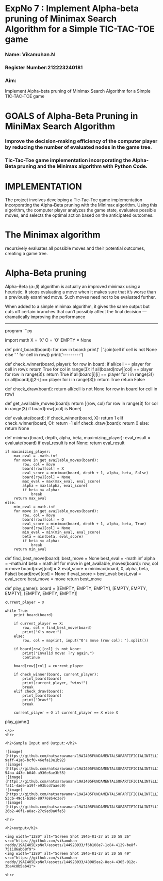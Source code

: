 # ExpNo 7 : Implement Alpha-beta pruning of Minimax Search Algorithm for a Simple TIC-TAC-TOE game</h1> 
### Name: Vikamuhan.N</h3>
### Register Number:212223240181 </h3>
### Aim:
<p>
Implement Alpha-beta pruning of Minimax Search Algorithm for a Simple TIC-TAC-TOE game
</p>
<h1>GOALS of Alpha-Beta Pruning in MiniMax Search Algorithm</h1>

<h3>Improve the decision-making efficiency of the computer player by reducing the number of evaluated nodes in the game tree.</h3>
<h3>Tic-Tac-Toe game implementation incorporating the Alpha-Beta pruning and the Minimax algorithm with Python Code.</h3>
<h1>IMPLEMENTATION</h1>

The project involves developing a Tic-Tac-Toe game implementation incorporating the Alpha-Beta pruning with the Minimax algorithm. Using this algorithm, the computer player analyzes the game state, evaluates possible moves, and selects the optimal action based on the anticipated outcomes.

<h1>The Minimax algorithm</h1>

recursively evaluates all possible moves and their potential outcomes, creating a game tree.

<h1>Alpha-Beta pruning</h1>

Alpha–Beta (𝛼−𝛽) algorithm is actually an improved minimax using a heuristic. It stops evaluating a move when it makes sure that it’s worse than a previously examined move. Such moves need not to be evaluated further.

When added to a simple minimax algorithm, it gives the same output but cuts off certain branches that can’t possibly affect the final decision — dramatically improving the performance

<hr>

<p>program
```py

import math
X = 'X'
O = 'O'
EMPTY = None


def print_board(board):
    for row in board:
        print(' | '.join(cell if cell is not None else ' ' for cell in row))
        print('---------')

def check_winner(board, player):
    for row in board:
        if all(cell == player for cell in row):
            return True
    for col in range(3):
        if all(board[row][col] == player for row in range(3)):
            return True
    if all(board[i][i] == player for i in range(3)) or all(board[i][2-i] == player for i in range(3)):
        return True
    return False


def check_draw(board):
    return all(cell is not None for row in board for cell in row)


def get_available_moves(board):
    return [(row, col) for row in range(3) for col in range(3) if board[row][col] is None]


def evaluate(board):
    if check_winner(board, X):
        return 1
    elif check_winner(board, O):
        return -1
    elif check_draw(board):
        return 0
    else:
        return None


def minimax(board, depth, alpha, beta, maximizing_player):
    eval_result = evaluate(board)
    if eval_result is not None:
        return eval_result

    if maximizing_player:
        max_eval = -math.inf
        for move in get_available_moves(board):
            row, col = move
            board[row][col] = X
            eval_score = minimax(board, depth + 1, alpha, beta, False)
            board[row][col] = None
            max_eval = max(max_eval, eval_score)
            alpha = max(alpha, eval_score)
            if beta <= alpha:
                break
        return max_eval
    else:
        min_eval = math.inf
        for move in get_available_moves(board):
            row, col = move
            board[row][col] = O
            eval_score = minimax(board, depth + 1, alpha, beta, True)
            board[row][col] = None
            min_eval = min(min_eval, eval_score)
            beta = min(beta, eval_score)
            if beta <= alpha:
                break
        return min_eval


def find_best_move(board):
    best_move = None
    best_eval = -math.inf
    alpha = -math.inf
    beta = math.inf
    for move in get_available_moves(board):
        row, col = move
        board[row][col] = X
        eval_score = minimax(board, 0, alpha, beta, False)
        board[row][col] = None
        if eval_score > best_eval:
            best_eval = eval_score
            best_move = move
    return best_move


def play_game():
    board = [[EMPTY, EMPTY, EMPTY],
             [EMPTY, EMPTY, EMPTY],
             [EMPTY, EMPTY, EMPTY]]

    current_player = X

    while True:
        print_board(board)

        if current_player == X:
            row, col = find_best_move(board)
            print("X's move:")
        else:
            row, col = map(int, input("O's move (row col): ").split())

        if board[row][col] is not None:
            print("Invalid move! Try again.")
            continue

        board[row][col] = current_player

        if check_winner(board, current_player):
            print_board(board)
            print(current_player, "wins!")
            break
        elif check_draw(board):
            print_board(board)
            print("Draw!")
            break

        current_player = O if current_player == X else X


play_game()
```
</p>
<hr>

<h2>Sample Input and Output:</h2>

![image](https://github.com/natsaravanan/19AI405FUNDAMENTALSOFARTIFICIALINTELLIGENCE/assets/87870499/8d5e329a-9aff-41a6-bcf0-46efa10e1b92)
![image](https://github.com/natsaravanan/19AI405FUNDAMENTALSOFARTIFICIALINTELLIGENCE/assets/87870499/438b242d-54ba-443e-b040-a936e6ae3b55)
![image](https://github.com/natsaravanan/19AI405FUNDAMENTALSOFARTIFICIALINTELLIGENCE/assets/87870499/99a33390-fa11-4ade-a19f-e93bcd7aaec9)
![image](https://github.com/natsaravanan/19AI405FUNDAMENTALSOFARTIFICIALINTELLIGENCE/assets/87870499/440797bd-53cb-49c1-b18d-89776864c3e7)
![image](https://github.com/natsaravanan/19AI405FUNDAMENTALSOFARTIFICIALINTELLIGENCE/assets/87870499/81575a16-26b2-46f1-a8ac-27c9ed0a0fe5)

<hr>

<h2>output</h2>

<img width="1280" alt="Screen Shot 1946-01-27 at 20 58 26" src="https://github.com/vikamuhan-reddy/19AI405ExpNo7/assets/144928933/f6b108e7-1c84-4129-be8f-7511d6ab68f9">
<img width="1280" alt="Screen Shot 1946-01-27 at 20 58 49" src="https://github.com/vikamuhan-reddy/19AI405ExpNo7/assets/144928933/40985ea2-8ec4-4305-912c-3ba4c8b5ab41">

<hr>

